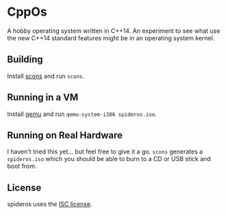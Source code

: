 CppOs
========
A hobby operating system written in C++14. An experiment to see what use the new
C++14 standard features might be in an operating system kernel.


Building
--------
Install [scons](http://scons.org/) and run `scons`.


Running in a VM
---------------
Install [qemu](http://wiki.qemu.org/) and run `qemu-system-i386 spideros.iso`.


Running on Real Hardware
------------------------
I haven't tried this yet... but feel free to give it a go. `scons` generates a
`spideros.iso` which you should be able to burn to a CD or USB stick and boot
from.


License
-------
spideros uses the [ISC license](http://en.wikipedia.org/wiki/ISC_license).
